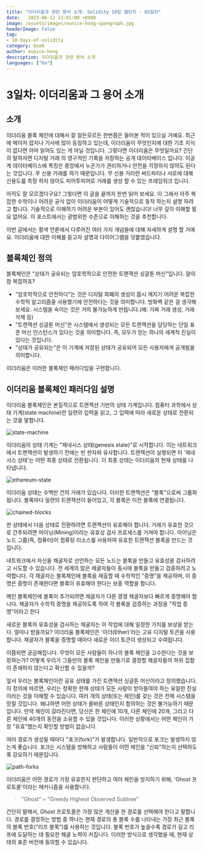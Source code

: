 ```yaml
---
title: "이더리움과 관련 용어 소개: Solidity 10일 챌린지 - 03일차"
date:   2023-06-12 23:01:00 +0900
image: /assets/images/eunice-hong-opengraph.jpg
headerImage: false
tag:
- 10-days-of-solidity
category: book
author: eunice-hong
description: 이더리움과 관련 용어 소개
languages: ["ko"]
---
```


# 3일차: 이더리움과 그 용어 소개

## 소개

이더리움 블록 체인에 대해서 잘 알든모르든 한번쯤은 들어본 적이 있으실 거예요. 최근에 메이저 잡지나 기사에 많이 등장하고 있는데, 이더리움이 무엇인지에 대한 기초 지식이 없다면 아마 읽어도 있는 게 아닐 것입니다. 그렇다면 이더리움은 무엇일까요? 간단히 말하자면 디지털 거래 의 영구적인 기록을 저장하는 공개 데이타베이스 입니다. 이공계 데이터베이스에 특징은 중앙에서 누군가가 관리하거나 안전을 걱정하지 않아도 된다는 것입니다. 무 신용 거래를 하기 때문입니다. 무 신용 거리란 써드파티나 서로에 대해 신용도를 측정 하지 않아도 피어투피어로 거래를 생성 할 수 있는 프레임워크 입니다.

아직도 잘 모르겠다구요? 그렇다면 이 글을 끝까지 한번 읽어 보세요. 이 그래서 아주 복잡한 수학이나 어려운 공식 없이 이더리움이 어떻게 기술적으로 동작 하는지 설명 하려고 합니다. 기술적으로 이해하기 어려운 부분이 있어도 괜찮습니다! 너무 깊이 이해할 필요 없어요. 이 포스트에서는 광범위한 수준으로 이해하는 것을 추천합니다.

이번 글에서는 황색 언론에서 다루어진 여러 가지 개념들에 대해 자세하게 설명 할 거예요. 이더리움에 대한 이해를 듣고자 설명과 다이어그램을 덧붙였습니다.

## 블록체인 정의

블록체인은 "상태가 공유되는 암호학적으로 안전한 트랜잭션 싱글톤 머신"입니다. 말이 참 복잡하죠?

- "암호학적으로 안전하다"는 것은 디지털 화폐의 생성이 몹시 깨지기 어려운 복잡한 수학적 알고리즘을 사용했기에 안전하다는 것을 의미합니다. 방화벽 같은 걸 생각해 보세요. 시스템을 속이는 것은 거의 불가능하게 만듭니다.(예: 가짜 거래 생성, 거래 삭제 등)
- "트랜잭션 싱글톤 머신"은 시스템에서 생성되는 모든 트랜잭션을 담당하는 단일 표준 머신 인스턴스가 있다는 것을 의미합니다. 즉, 모두가 믿는 하나의 세계적 진실이 있다는 것입니다.
- "상태가 공유되는"은 이 기계에 저장된 상태가 공유되어 모든 사용자에게 공개됨을 의미합니다.

이더리움은 이러한 블록체인 패러다임을 구현합니다.

## 이더리움 블록체인 패러다임 설명

이더리움 블록체인은 본질적으로 트랜잭션 기반의 상태 기계입니다. 컴퓨터 과학에서 상태 기계(state machine)란 일련의 입력을 읽고, 그 입력에 따라 새로운 상태로 전환되는 것을 말합니다.

![state-machine][state-machine-example-image]

이더리움의 상태 기계는 "제네시스 상태(genesis state)"로 시작합니다. 이는 네트워크에서 트랜잭션이 발생하기 전에는 빈 판자와 유사합니다. 트랜잭션이 실행되면 이 '제네시스 상태'는 어떤 최종 상태로 전환됩니다. 이 최종 상태는 이더리움의 현재 상태를 나타냅니다.

![ethereum-state][ethereum-state-machine-image]

이더리움 상태는 수백만 건의 거래가 있습니다. 이러한 트랜잭션은 "블록"으로써 그룹화됩니다. 블록마다 일련의 트랜잭션이 들어있고, 각 블록은 이전 블록에 연결됩니다.

![chained-blocks][chained-blocks-image]

한 상태에서 다음 상태로 전환하려면 트랜잭션이 유효해야 합니다. 거래가 유효한 것으로 간주되려면 마이닝(Mining)이라는 유효성 검사 프로세스를 거쳐야 합니다. 마이닝은 노드 그룹(즉, 컴퓨터)이 컴퓨팅 리소스를 사용하여 유효한 트랜잭션 블록을 만드는 것입니다.

네트워크에서 자신을 채굴자로 선언하는 모든 노드는 블록을 만들고 유효성을 검사하려고 시도할 수 있습니다. 전 세계의 많은 채굴자들이 동시에 블록을 만들고 검증하려고 노력합니다. 각 채굴자는 블록체인에 블록을 제출할 때 수학적인 "증명"을 제공하며, 이 증명은 증명이 존재한다면 블록이 유효해야 한다는 보증 역할을 합니다.

메인 블록체인에 블록이 추가되려면 채굴자가 다른 경쟁 채굴자보다 빠르게 증명해야 합니다. 채굴자가 수학적 증명을 제공하도록 하여 각 블록을 검증하는 과정을 "작업 증명"이라고 한다

새로운 블록의 유효성을 검사하는 채굴자는 이 작업에 대해 일정한 가치를 보상을 받는다. 얼마나 받을까요? 이더리움 블록체인은 '이더(Ether)'라는 고유 디지털 토큰을 사용합니다. 채굴자가 블록을 증명할 때마다 새로운 이더 토큰이 생성되고 수여됩니다.

이쯤되면 궁금해집니다. 무엇이 모든 사람들이 하나의 블록 체인을 고수한다는 것을 보장하는가? 어떻게 우리가 그들만의 블록 체인을 만들기로 결정할 채굴자들의 하위 집합이 존재하지 않는다고 확신할 수 있을까?

앞서 우리는 블록체인이란 공유 상태를 가진 트랜잭션 싱글톤 머신이라고 정의했습니다. 이 정의에 따르면, 우리는 정확한 현재 상태가 모든 사람이 받아들여야 하는 유일한 진실이라는 것을 이해할 수 있습니다. 여러 개의 상태(또는 체인)를 갖는 것은 전체 시스템을 망칠 것입니다. 왜냐하면 어떤 상태가 올바른 상태인지 합의하는 것은 불가능하기 때문입니다. 만약 체인이 갈라진다면, 당신은 한 체인에 10개, 다른 체인에 20개, 그리고 다른 체인에 40개의 동전을 소유할 수 있을 것입니다. 이러한 상황에서는 어떤 체인이 가장 "유효"했는지 확인할 방법이 없습니다.

여러 경로가 생성될 때마다 "포크(fork)"가 발생합니다. 일반적으로 포크는 발생하지 않는게 좋습니다. 포크는 시스템을 방해하고 사람들이 어떤 체인을 "신뢰"하는지 선택하도록 강요하기 때문입니다.

![path-forks][path-forks-image]

이더리움은 어떤 경로가 가장 유효한지 판단하고 여러 체인을 방지하기 위해, 'Ghost 프로토콜'이라는 메커니즘을 사용합니다.

> "Ghost" = "Greedy Highest Observed Subtree"

간단히 말해서, Ghost 프로토콜은 가장 많은 계산을 한 경로를 선택해야 한다고 말합니다. 경로를 결정하는 방법 중 하나는 현재 경로의 총 블록 수를 나타내는 가장 최근 블록의 블록 번호("리프 블록")를 사용하는 것입니다. 블록 번호가 높을수록 경로가 길고 리프에 도달하는 데 필요한 채굴 노력이 커집니다. 이러한 방식으로 생각했을 때, 현재 상태의 표준 버전에 동의할 수 있습니다.

[state-machine-example-image]: https://lh6.googleusercontent.com/NPlDkt5JLaf3DEaR4wlsIyqadKU-AOiDc9gdoswGf5qKboc9LpaUtuaNNk5dUbmUZBqiyZ8emKJLyvoVOjhMhl7gpMuA7qA41QCasS2TNSpqC3-4IdDpzF8ctJe0r5rIeeiCUr11

[ethereum-state-machine-image]: https://lh4.googleusercontent.com/X2Z8PQvRipuCgjTxva2bvpRYHexTkuamnDK39gge1CYAqBnTahUE6WQ6hoA0Ij4QGTxuiGPNR45Vj26UZh1BXQq8gpm_WKF3ddHIoUR_2k_TxGYs2srsQnhMOrGO9w1gsvxfvDpr

[chained-blocks-image]: https://lh5.googleusercontent.com/nzlGB0PyHK9YnEdBf1mOfwJMDbbMPCSGG7Mq0E3Lqcxo7r1ri8zlppPwz3SFZA3fhnSlGMatrLpBihAPsiEjhbHgvXpsN5dv9N2fv96uCD7GJSLfhNdPHJyPqulRJz-TfpyFEsMV

[path-forks-image]: https://lh5.googleusercontent.com/ny27GKZWZLn6mng9K51L4wtATbNsrcizMOjETL-CXoYwdhZbxkUhpt04JA6_s6D6cbDi8YNq_dcbtdLEMIfqJTIeb5uHFKbRsxOrDEg9BQo-IUoUpWm1GxiOXztFeQtVT-Gec8Nr
